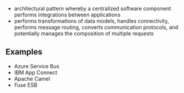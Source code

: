 * architectural pattern whereby a centralized software component performs integrations between applications
* performs transformations of data models, handles connectivity, performs message routing, converts communication protocols, and potentially manages the composition of multiple requests
## Examples
* Azure Service Bus
* IBM App Connect
* Apache Camel
* Fuse ESB